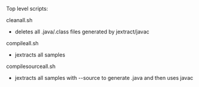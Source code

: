 
Top level scripts:

cleanall.sh

- deletes all .java/.class files generated by jextract/javac

compileall.sh

- jextracts all samples

compilesourceall.sh

- jextracts all samples with --source to generate .java and then uses javac
